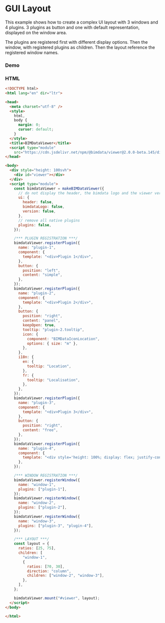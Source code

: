# GUI Layout

This example shows how to create a complex UI layout with 3 windows and 4 plugins. 3 plugins as button and one with default representation, displayed on the window area.

The plugins are registered first with different display options. Then the window, with registered plugins as children. Then the layout reference the registered window names.

### Demo

<ClientOnly>
  <BIMDataViewer config="guiLayout"/>
</ClientOnly>

### HTML

```html
<!DOCTYPE html>
<html lang="en" dir="ltr">

<head>
  <meta charset="utf-8" />
  <style>
    html,
    body {
      margin: 0;
      cursor: default;
    }
  </style>
  <title>BIMDataViewer</title>
  <script type="module"
    src="https://cdn.jsdelivr.net/npm/@bimdata/viewer@2.0.0-beta.145/dist/bimdata-viewer.esm.min.js"></script>
</head>

<body>
  <div style="height: 100svh">
    <div id="viewer"></div>
  </div>
  <script type="module">
    const bimdataViewer = makeBIMDataViewer({
      // do not display the header, the bimdata logo and the viewer version
      ui: {
        header: false,
        bimdataLogo: false,
        version: false,
      },
      // remove all native plugins
      plugins: false,
    });

    /*** PLUGIN REGISTRATION ***/
    bimdataViewer.registerPlugin({
      name: "plugin-1",
      component: {
        template: "<div>Plugin 1</div>",
      },
      button: {
        position: "left",
        content: "simple",
      },
    });
    bimdataViewer.registerPlugin({
      name: "plugin-2",
      component: {
        template: "<div>Plugin 2</div>",
      },
      button: {
        position: "right",
        content: "panel",
        keepOpen: true,
        tooltip: "plugin-2.tooltip",
        icon: {
          component: "BIMDataIconLocation",
          options: { size: "m" },
        },
      },
      i18n: {
        en: {
          tooltip: "Location",
        },
        fr: {
          tooltip: "Localisation",
        },
      },
    });
    bimdataViewer.registerPlugin({
      name: "plugin-3",
      component: {
        template: "<div>Plugin 3</div>",
      },
      button: {
        position: "right",
        content: "free",
      },
    });
    bimdataViewer.registerPlugin({
      name: "plugin-4",
      component: {
        template: "<div style='height: 100%; display: flex; justify-content: center; align-items: center;'>Plugin 4</div>",
      },
    });

    /*** WINDOW REGISTRATION ***/
    bimdataViewer.registerWindow({
      name: "window-1",
      plugins: ["plugin-1"],
    });
    bimdataViewer.registerWindow({
      name: "window-2",
      plugins: ["plugin-2"],
    });
    bimdataViewer.registerWindow({
      name: "window-3",
      plugins: ["plugin-3", "plugin-4"],
    });

    /*** LAYOUT ***/
    const layout = {
      ratios: [25, 75],
      children: [
        "window-1",
        {
          ratios: [70, 30],
          direction: "column",
          children: ["window-2", "window-3"],
        },
      ],
    };

    bimdataViewer.mount("#viewer", layout);
  </script>
</body>

</html>
```